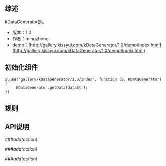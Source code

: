 ## 综述

kDataGenerator是。

* 版本：1.0
* 作者：mingzheng
* demo：[http://gallery.kissyui.com/kDataGenerator/1.0/demo/index.html](http://gallery.kissyui.com/kDataGenerator/1.0/demo/index.html)

## 初始化组件

    S.use('gallery/kDataGenerator/1.0/index', function (S, KDataGenerator) {
         KDataGenerator.getData(dataStr);
    })

## 规则

## API说明

###*add(action)*

###*add(action)*

###*add(action)*